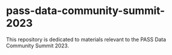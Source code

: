 # pass-data-community-summit-2023
This repository is dedicated to materials relevant to the PASS Data Community Summit 2023.
